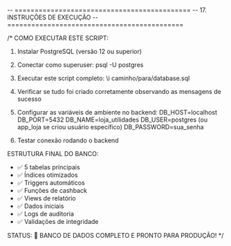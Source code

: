 -- ============================================
-- 17. INSTRUÇÕES DE EXECUÇÃO
-- ============================================

/*
COMO EXECUTAR ESTE SCRIPT:

1. Instalar PostgreSQL (versão 12 ou superior)

2. Conectar como superuser:
   psql -U postgres

3. Executar este script completo:
   \i caminho/para/database.sql

4. Verificar se tudo foi criado corretamente observando as mensagens de sucesso

5. Configurar as variáveis de ambiente no backend:
   DB_HOST=localhost
   DB_PORT=5432
   DB_NAME=loja_utilidades
   DB_USER=postgres (ou app_loja se criou usuário específico)
   DB_PASSWORD=sua_senha

6. Testar conexão rodando o backend

ESTRUTURA FINAL DO BANCO:
- ✅ 5 tabelas principais
- ✅ Índices otimizados
- ✅ Triggers automáticos
- ✅ Funções de cashback
- ✅ Views de relatório
- ✅ Dados iniciais
- ✅ Logs de auditoria
- ✅ Validações de integridade

STATUS: 🎉 BANCO DE DADOS COMPLETO E PRONTO PARA PRODUÇÃO!
*/